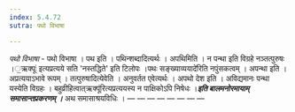 ```yaml
---
index: 5.4.72
sutra: पथो विभाषा

---
```

_पथो विभाषा_ - पथो विभाषा । पथ इति । पथिन्शब्दादित्यर्थः । अपथिमिति । न पन्था इति विग्रहे नञ्तत्पुरुषः ।॒ऋक्पूः॑ इत्यप्रत्यये सति 'नस्तद्धिते' इति टिलोपः ।पथः सङ्ख्याव्ययादे॑रिति नपुंसकत्वम् । अपन्था इति । अप्रत्ययाऽभावे रूपम् । तत्पुरुषादित्येवेति । अनुवर्तत एवेत्यर्थः । अपथो देश इति । अविद्यमानः पन्था यस्येति विग्रहः । बहुव्रीहित्वात्ऋक्पू॑रित्यप्रत्ययस्य न पाक्षिकोऽपि निषेधः ।*****इति बालमनोरमायाम् समासान्तप्रकरणम् ।***** अथ समासाश्रयविधिः । —  —  —  —  —  —  —  —